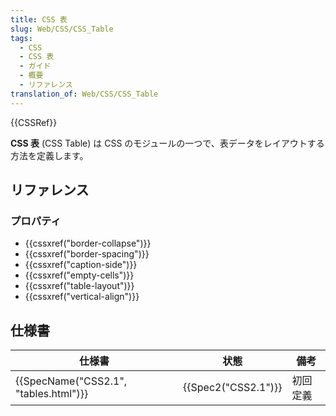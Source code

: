 ```yaml
---
title: CSS 表
slug: Web/CSS/CSS_Table
tags:
  - CSS
  - CSS 表
  - ガイド
  - 概要
  - リファレンス
translation_of: Web/CSS/CSS_Table
---
```

{{CSSRef}}

**CSS 表** (CSS Table) は CSS のモジュールの一つで、表データをレイアウトする方法を定義します。

## リファレンス

### プロパティ

- {{cssxref("border-collapse")}}
- {{cssxref("border-spacing")}}
- {{cssxref("caption-side")}}
- {{cssxref("empty-cells")}}
- {{cssxref("table-layout")}}
- {{cssxref("vertical-align")}}

## 仕様書

| 仕様書                                | 状態                | 備考     |
| ------------------------------------- | ------------------- | -------- |
| {{SpecName("CSS2.1", "tables.html")}} | {{Spec2("CSS2.1")}} | 初回定義 |
